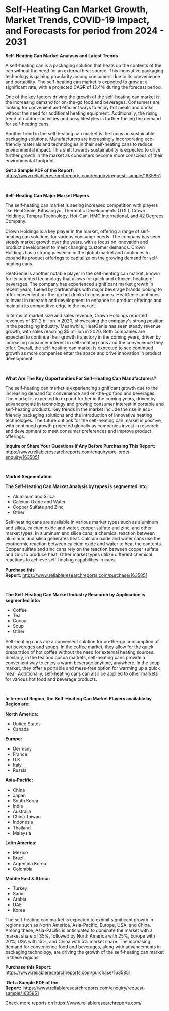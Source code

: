 <p><h1>Self-Heating Can Market Growth, Market Trends, COVID-19 Impact, and Forecasts for period from 2024 - 2031</h1></p><p><strong>Self-Heating Can Market Analysis and Latest Trends</strong></p>
<p><p>A self-heating can is a packaging solution that heats up the contents of the can without the need for an external heat source. This innovative packaging technology is gaining popularity among consumers due to its convenience and portability. The self-heating can market is expected to grow at a significant rate, with a projected CAGR of 13.4% during the forecast period. </p><p>One of the key factors driving the growth of the self-heating can market is the increasing demand for on-the-go food and beverages. Consumers are looking for convenient and efficient ways to enjoy hot meals and drinks without the need for additional heating equipment. Additionally, the rising trend of outdoor activities and busy lifestyles is further fueling the demand for self-heating cans.</p><p>Another trend in the self-heating can market is the focus on sustainable packaging solutions. Manufacturers are increasingly incorporating eco-friendly materials and technologies in their self-heating cans to reduce environmental impact. This shift towards sustainability is expected to drive further growth in the market as consumers become more conscious of their environmental footprint.</p></p>
<p><strong>Get a Sample PDF of the Report:&nbsp;</strong> <a href="https://www.reliableresearchreports.com/enquiry/request-sample/1635851">https://www.reliableresearchreports.com/enquiry/request-sample/1635851</a></p>
<p>&nbsp;</p>
<p><strong>Self-Heating Can Major Market Players</strong></p>
<p><p>The self-heating can market is seeing increased competition with players like HeatGenie, Kitasangyo, Thermotic Developments (TDL), Crown Holdings, Tempra Technology, Hot-Can, HMG International, and 42 Degrees Company. </p><p>Crown Holdings is a key player in the market, offering a range of self-heating can solutions for various consumer needs. The company has seen steady market growth over the years, with a focus on innovation and product development to meet changing customer demands. Crown Holdings has a strong presence in the global market and continues to expand its product offerings to capitalize on the growing demand for self-heating cans.</p><p>HeatGenie is another notable player in the self-heating can market, known for its patented technology that allows for quick and efficient heating of beverages. The company has experienced significant market growth in recent years, fueled by partnerships with major beverage brands looking to offer convenient on-the-go hot drinks to consumers. HeatGenie continues to invest in research and development to enhance its product offerings and maintain its competitive edge in the market.</p><p>In terms of market size and sales revenue, Crown Holdings reported revenues of $11.2 billion in 2020, showcasing the company's strong position in the packaging industry. Meanwhile, HeatGenie has seen steady revenue growth, with sales reaching $5 million in 2020. Both companies are expected to continue their growth trajectory in the coming years, driven by increasing consumer interest in self-heating cans and the convenience they offer. Overall, the self-heating can market is expected to see continued growth as more companies enter the space and drive innovation in product development.</p></p>
<p>&nbsp;</p>
<p><strong>What Are The Key Opportunities For Self-Heating Can Manufacturers?</strong></p>
<p><p>The self-heating can market is experiencing significant growth due to the increasing demand for convenience and on-the-go food and beverages. The market is expected to expand further in the coming years, driven by advancements in technology and growing consumer interest in portable and self-heating products. Key trends in the market include the rise in eco-friendly packaging solutions and the introduction of innovative heating technologies. The future outlook for the self-heating can market is positive, with continued growth projected globally as companies invest in research and development to meet consumer preferences and improve product offerings.</p></p>
<p><strong>Inquire or Share Your Questions If Any Before Purchasing This Report:</strong> <a href="https://www.reliableresearchreports.com/enquiry/pre-order-enquiry/1635851">https://www.reliableresearchreports.com/enquiry/pre-order-enquiry/1635851</a></p>
<p>&nbsp;</p>
<p><strong>Market Segmentation</strong></p>
<p><strong>The Self-Heating Can Market Analysis by types is segmented into:</strong></p>
<p><ul><li>Aluminum and Silica</li><li>Calcium Oxide and Water</li><li>Copper Sulfate and Zinc</li><li>Other</li></ul></p>
<p><p>Self-heating cans are available in various market types such as aluminum and silica, calcium oxide and water, copper sulfate and zinc, and other market types. In aluminum and silica cans, a chemical reaction between aluminum and silica generates heat. Calcium oxide and water cans use the exothermic reaction between calcium oxide and water to heat the contents. Copper sulfate and zinc cans rely on the reaction between copper sulfate and zinc to produce heat. Other market types utilize different chemical reactions to achieve self-heating capabilities in cans.</p></p>
<p><strong>Purchase this Report:&nbsp;</strong><a href="https://www.reliableresearchreports.com/purchase/1635851">https://www.reliableresearchreports.com/purchase/1635851</a></p>
<p>&nbsp;</p>
<p><strong>The Self-Heating Can Market Industry Research by Application is segmented into:</strong></p>
<p><ul><li>Coffee</li><li>Tea</li><li>Cocoa</li><li>Soup</li><li>Other</li></ul></p>
<p><p>Self-heating cans are a convenient solution for on-the-go consumption of hot beverages and soups. In the coffee market, they allow for the quick preparation of hot coffee without the need for external heating sources. Similarly, in the tea and cocoa markets, self-heating cans provide a convenient way to enjoy a warm beverage anytime, anywhere. In the soup market, they offer a portable and mess-free option for warming up a quick meal. Additionally, self-heating cans can also be applied to other markets for various hot food and beverage products.</p></p>
<p>&nbsp;</p>
<p><strong>In terms of Region, the Self-Heating Can Market Players available by Region are:</strong></p>
<p>
    <p> <strong> North America: </strong>
        <ul>
            <li>United States</li>
            <li>Canada</li>
        </ul>
        </p> 
    <p> <strong> Europe: </strong>
        <ul>
            <li>Germany</li>
            <li>France</li>
            <li>U.K.</li>
            <li>Italy</li>
            <li>Russia</li>
        </ul>
        </p> 
    <p> <strong> Asia-Pacific: </strong>
        <ul>
            <li>China</li>
            <li>Japan</li>
            <li>South Korea</li>
            <li>India</li>
            <li>Australia</li>
            <li>China Taiwan</li>
            <li>Indonesia</li>
            <li>Thailand</li>
            <li>Malaysia</li>
        </ul>
        </p> 
    <p> <strong> Latin America: </strong>
        <ul>
            <li>Mexico</li>
            <li>Brazil</li>
            <li>Argentina Korea</li>
            <li>Colombia</li>
        </ul>
        </p> 
    <p> <strong> Middle East & Africa: </strong>
        <ul>
            <li>Turkey</li>
            <li>Saudi</li>
            <li>Arabia</li>
            <li>UAE</li>
            <li>Korea</li>
        </ul>
    </p>
    </p>
<p><p>The self-heating can market is expected to exhibit significant growth in regions such as North America, Asia-Pacific, Europe, USA, and China. Among these, Asia-Pacific is anticipated to dominate the market with a market share of 35%, followed by North America with 25%, Europe with 20%, USA with 15%, and China with 5% market share. The increasing demand for convenience food and beverages, along with advancements in packaging technology, are driving the growth of the self-heating can market in these regions.</p></p>
<p><strong>Purchase this Report: </strong><a href="https://www.reliableresearchreports.com/purchase/1635851">https://www.reliableresearchreports.com/purchase/1635851</a></p>
<p>&nbsp;<strong>Get a Sample PDF of the Report:&nbsp;&nbsp;</strong><a href="https://www.reliableresearchreports.com/enquiry/request-sample/1635851">https://www.reliableresearchreports.com/enquiry/request-sample/1635851</a></p>
<p><strong></strong></p>
<p>Check more reports on https://www.reliableresearchreports.com/</p>